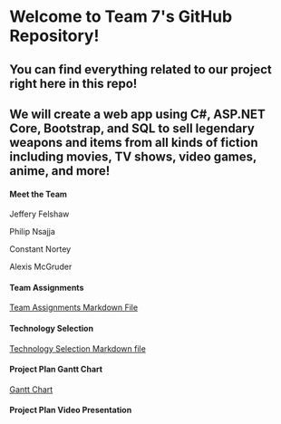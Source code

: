 # Welcome to Team 7's GitHub Repository!

## You can find everything related to our project right here in this repo!

## We will create a web app using C#, ASP.NET Core, Bootstrap, and SQL to sell legendary weapons and items from all kinds of fiction including movies, TV shows, video games, anime, and more!

#### Meet the Team
Jeffery Felshaw 
<p>Philip Nsajja </p>
<p>Constant Nortey </p>
Alexis McGruder

#### Team Assignments
[Team Assignments Markdown File](https://github.com/Chewwi7/Intro-to-Software-Engineering-Project/blob/main/Project%20Planning/Team%20Assignments.md)

#### Technology Selection
[Technology Selection Markdown file](https://github.com/Chewwi7/Intro-to-Software-Engineering-Project/blob/main/Project%20Planning/Technology%20Selection.md)
 
 #### Project Plan Gantt Chart
 [Gantt Chart](https://adkisson-swe-f23.youtrack.cloud/gantt-charts/174-5)

#### Project Plan Video Presentation
